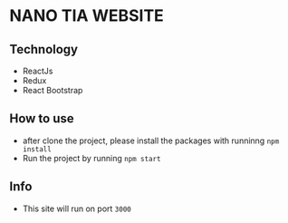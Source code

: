 # NANO TIA WEBSITE

## Technology

- ReactJs
- Redux
- React Bootstrap

## How to use

- after clone the project, please install the packages with runninng `npm install`
- Run the project by running `npm start`

## Info

- This site will run on port `3000`
